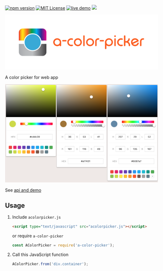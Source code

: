 
[![npm version](https://badge.fury.io/js/a-color-picker.svg)](https://badge.fury.io/js/a-color-picker) [![MIT License](https://img.shields.io/badge/license-MIT-blue.svg)](LICENSE) [![live demo](https://img.shields.io/badge/demo-codepen-yellow.svg)](https://codepen.io/narsenico/pen/xPxNeE) [![](https://data.jsdelivr.com/v1/package/npm/a-color-picker/badge)](https://www.jsdelivr.com/package/npm/a-color-picker)

![a-color-picker](/screenshots/logotype.png)

A color picker for web app

![a-color-picker screenshot](/screenshots/screenshot_all.png)

See [api and demo](https://narsenico.github.io/a-color-picker/)

## Usage
1. Include `acolorpicker.js`
    ```html
    <script type="text/javascript" src="acolorpicker.js"></script>
    ```
    or require `a-color-picker`
    ```js
    const AColorPicker = require('a-color-picker');
    ```
2. Call this JavaScript function
    ```js
    AColorPicker.from('div.container');
    ```